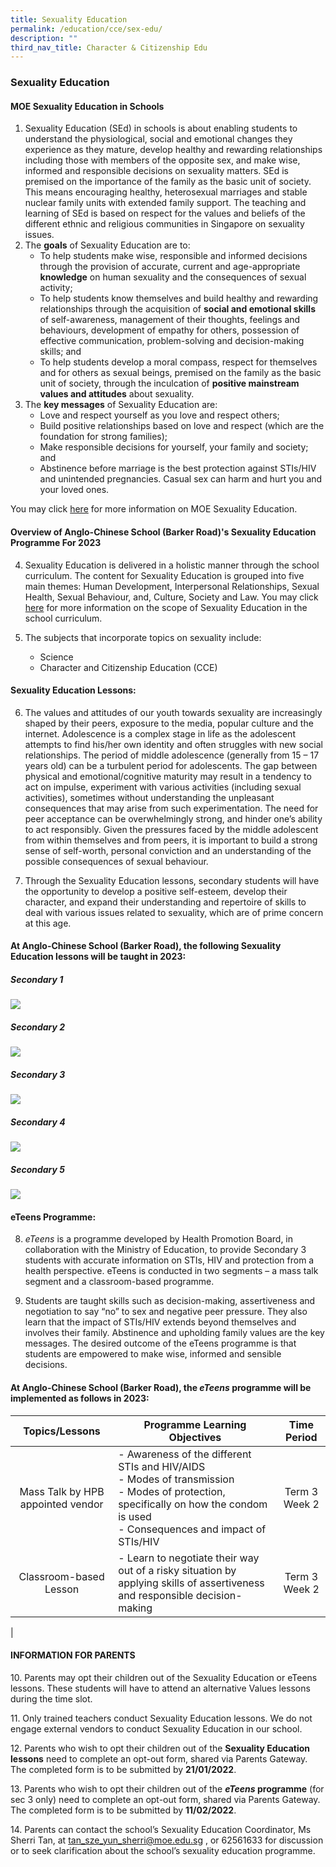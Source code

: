 ```yaml
---
title: Sexuality Education
permalink: /education/cce/sex-edu/
description: ""
third_nav_title: Character & Citizenship Edu
---
```

### **Sexuality Education**

#### **MOE Sexuality Education in Schools**

1. Sexuality Education (SEd) in schools is about enabling students to understand the physiological, social and emotional changes they experience as they mature, develop healthy and rewarding relationships including those with members of the opposite sex, and make wise, informed and responsible decisions on sexuality matters. SEd is premised on the importance of the family as the basic unit of society. This means encouraging healthy, heterosexual marriages and stable nuclear family units with extended family support. The teaching and learning of SEd is based on respect for the values and beliefs of the different ethnic and religious communities in Singapore on sexuality issues.
2. The **goals** of Sexuality Education are to:
	* To help students make wise, responsible and informed decisions through the provision of accurate, current and age-appropriate **knowledge** on human sexuality and the consequences of sexual activity;
	* To help students know themselves and build healthy and rewarding relationships through the acquisition of **social and emotional skills** of self-awareness, management of their thoughts, feelings and behaviours, development of empathy for others, possession of effective communication, problem-solving and decision-making skills; and
	* To help students develop a moral compass, respect for themselves and for others as sexual beings, premised on the family as the basic unit of society, through the inculcation of **positive mainstream values and attitudes** about sexuality.
3. The **key messages** of Sexuality Education are:
	* Love and respect yourself as you love and respect others;
	* Build positive relationships based on love and respect (which are the foundation for strong families);
	* Make responsible decisions for yourself, your family and society; and
	* Abstinence before marriage is the best protection against STIs/HIV and unintended pregnancies. Casual sex can harm and hurt you and your loved ones.

You may click [here](https://go.gov.sg/moe-sexuality-education) for more information on MOE Sexuality Education.

#### **Overview of Anglo-Chinese School (Barker Road)'s Sexuality Education Programme For 2023**
4. Sexuality Education is delivered in a holistic manner through the school curriculum. The content for Sexuality Education is grouped into five main themes: Human Development, Interpersonal Relationships, Sexual Health, Sexual Behaviour, and, Culture, Society and Law. You may click [here](https://go.gov.sg/moe-sexuality-education-scope) for more information on the scope of Sexuality Education in the school curriculum.

5. The subjects that incorporate topics on sexuality include:
	* Science
	* Character and Citizenship Education (CCE)

#### **Sexuality Education Lessons:**

6. The values and attitudes of our youth towards sexuality are increasingly shaped by their peers, exposure to the media, popular culture and the internet. Adolescence is a complex stage in life as the adolescent attempts to find his/her own identity and often struggles with new social relationships. The period of middle adolescence (generally from 15 – 17 years old) can be a turbulent period for adolescents. The gap between physical and emotional/cognitive maturity may result in a tendency to act on impulse, experiment with various activities (including sexual activities), sometimes without understanding the unpleasant consequences that may arise from such experimentation. The need for peer acceptance can be overwhelmingly strong, and hinder one’s ability to act responsibly.  Given the pressures faced by the middle adolescent from within themselves and from peers, it is important to build a strong sense of self-worth, personal conviction and an understanding of the possible consequences of sexual behaviour. 

7. Through the Sexuality Education lessons, secondary students will have the opportunity to develop a positive self-esteem, develop their character, and expand their understanding and repertoire of skills to deal with various issues related to sexuality, which are of prime concern at this age. 

#### **At Anglo-Chinese School (Barker Road), the following Sexuality Education lessons will be taught in 2023:**

##### **Secondary 1**

![](/images/SEd_sec1.jpg)

##### **Secondary 2**

![](/images/SEd_sec2.jpg)

##### **Secondary 3**

![](/images/SEd_sec3.jpg)

##### **Secondary 4**

![](/images/SEd_sec4.jpg)

##### **Secondary 5**

![](/images/SEd_sec5.jpg)

#### **eTeens Programme:**
8. *eTeens* is a programme developed by Health Promotion Board, in collaboration with the Ministry of Education, to provide Secondary 3 students with accurate information on STIs, HIV and protection from a health perspective. eTeens is conducted in two segments – a mass talk segment and a classroom-based programme.

9. Students are taught skills such as decision-making, assertiveness and negotiation to say “no” to sex and negative peer pressure. They also learn that the impact of STIs/HIV extends beyond themselves and involves their family. Abstinence and upholding family values are the key messages. The desired outcome of the eTeens programme is that students are empowered to make wise, informed and sensible decisions.

#### **At Anglo-Chinese School (Barker Road), the *eTeens* programme will be implemented as follows in 2023:**

| Topics/Lessons | Programme Learning Objectives | Time Period |
|:---:|---|:---:|
| Mass Talk by HPB appointed vendor  | - Awareness of the different STIs and HIV/AIDS<br>- Modes of transmission<br>- Modes of protection, specifically on how the condom is used<br>- Consequences and impact of STIs/HIV | Term 3 Week 2 |
| Classroom-based Lesson | - Learn to negotiate their way out of a risky situation by applying skills of assertiveness and responsible decision-making | Term 3 Week 2 |
|

#### **INFORMATION FOR PARENTS**

10\. Parents may opt their children out of the Sexuality Education or eTeens lessons. These students will have to attend an alternative Values lessons during the time slot. 

11\. Only trained teachers conduct Sexuality Education lessons. We do not engage external vendors to conduct Sexuality Education in our school. 

12\. Parents who wish to opt their children out of the **Sexuality Education lessons** need to complete an opt-out form, shared via Parents Gateway. The completed form is to be submitted by **21/01/2022**. 

13\. Parents who wish to opt their children out of the **_eTeens_ programme** (for sec 3 only) need to complete an opt-out form, shared via Parents Gateway. The completed form is to be submitted by **11/02/2022**.

14\. Parents can contact the school’s Sexuality Education Coordinator, Ms Sherri Tan, at [tan\_sze\_yun\_sherri@moe.edu.sg](mailto:tan_sze_yun_sherri@moe.edu.sg) , or 62561633 for discussion or to seek clarification about the school’s sexuality education programme.
